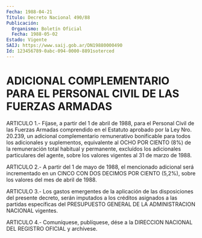 ```yaml
---
Fecha: 1988-04-21
Título: Decreto Nacional 490/88
Publicación:
  Organismo: Boletín Oficial
  Fecha: 1988-05-02
Estado: Vigente
SAIJ: https://www.saij.gob.ar/DN19880000490
Id: 123456789-0abc-094-0000-8891soterced
---
```

# ADICIONAL COMPLEMENTARIO PARA EL PERSONAL CIVIL DE LAS FUERZAS ARMADAS

<a id="1"></a>
ARTICULO  1.-  Fíjase,  a  partir  del  1 de abril de 1988, para el Personal Civil de las Fuerzas Armadas comprendido  en  el  Estatuto aprobado  por  la  Ley  Nro.  20.239,  un  adicional complementario remunerativo bonificable para todos los adicionales  y suplementos, equivalente  al  OCHO  POR  CIENTO  (8%)  de la remuneración  total habitual y permanente, excluídos los adicionales  particulares  del agente,  sobre  los  valores  vigentes  al  31  de  marzo  de 1988.

<a id="2"></a>
ARTICULO  2.-  A  partir  del  1  de  mayo  de  1988, el mencionado adicional será incrementado en un CINCO CON DOS DECIMOS  POR CIENTO (5,2%), sobre los valores del mes de abril de 1988.

<a id="3"></a>
ARTICULO  3.-  Los  gastos  emergentes  de  la  aplicación  de  las disposiciones  del presente decreto, serán imputados a los créditos asignados a las  partidas específicas del PRESUPUESTO GENERAL DE LA ADMINISTRACION NACIONAL vigentes.

<a id="4"></a>
ARTICULO  4.- Comuníquese, publíquese, dése a la DIRECCION NACIONAL DEL REGISTRO OFICIAL y archívese.